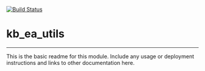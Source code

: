 [![Build Status](https://travis-ci.org/pranjan77/kb_ea_utils.svg?branch=master)](https://travis-ci.org/pranjan77/kb_ea_utils)

# kb_ea_utils
---

This is the basic readme for this module. Include any usage or deployment instructions and links to other documentation here.

